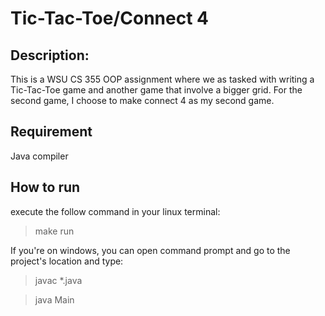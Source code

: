 # Tic-Tac-Toe/Connect 4

## Description:
This is a WSU CS 355 OOP assignment where we as tasked with writing a Tic-Tac-Toe game and another game that involve a bigger grid. For the second game,
I choose to make connect 4 as my second game.

## Requirement
Java compiler

## How to run
execute the follow command in your linux terminal:
> make run

If you're on windows, you can open command prompt and go to the project's location and type:

> javac *.java

> java Main

